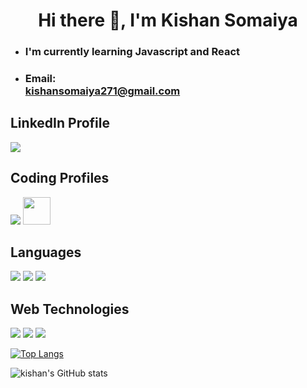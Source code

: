 <h1 align="center">Hi there 👋, I'm Kishan Somaiya</h1>
  
  <ul>
    <li><h3>I'm currently learning Javascript and React</h3></li>
    <li><h3>Email:<br /><a href="mailto:kishansomaiya271@gmail.com">kishansomaiya271@gmail.com</a></h3></li>
  </ul>

  <h2>LinkedIn Profile</h2>
  <a href="https://www.linkedin.com/in/kishan-somaiya-9825a3192/" ><img src="https://img.icons8.com/fluent/48/000000/linkedin.png" /></a>

  <h2>Coding Profiles</h2>
  <a href="https://auth.geeksforgeeks.org/user/kishansomaiya271/practice/" ><img margin="0 15px" src="https://img.icons8.com/color/48/000000/GeeksforGeeks.png" on /></a> <a href="https://www.codechef.com/users/kishansomaiya"><img margin="0 15px" width="44px" height="44px" src="https://i.pinimg.com/originals/c5/d9/fc/c5d9fc1e18bcf039f464c2ab6cfb3eb6.jpg" /></a>
  

  <!--<div style="float: right;">
    <img width="500px" src="https://media.tenor.com/images/b7939d73d32cb3ce5e48a80dd35dc599/tenor.gif" alt="" />
  </div>-->



## Languages
<img  margin="0 15px" src="https://img.icons8.com/color/48/000000/c-plus-plus-logo.png" /> <img  margin="0 15px" src="https://img.icons8.com/color/48/000000/javascript.png" /> <img  margin="0 15px" src="https://img.icons8.com/color/48/000000/python.png" />

## Web Technologies
<img src="https://img.icons8.com/color/48/000000/html-5--v1.png" /> <img src="https://img.icons8.com/color/48/000000/css3.png" /> <img src="https://img.icons8.com/plasticine/48/000000/react.png" />

[![Top Langs](https://github-readme-stats.vercel.app/api/top-langs/?username=kishansomaiya&layout=compact)](https://github.com/kishansomaiya/)

![kishan's GitHub stats](https://github-readme-stats.vercel.app/api?username=kishansomaiya&show_icons=true&theme=radical)
